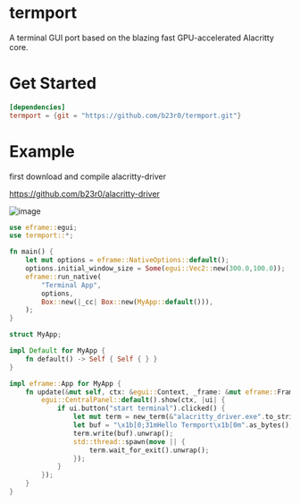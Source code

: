 # termport
A terminal GUI port based on the blazing fast GPU-accelerated Alacritty core.

# Get Started

```toml
[dependencies]
termport = {git = "https://github.com/b23r0/termport.git"}
```

# Example

first download and compile alacritty-driver

https://github.com/b23r0/alacritty-driver

![image]( https://github.com/b23r0/termport/blob/main/example/egui_example/termport_egui.gif)

```rs
use eframe::egui;
use termport::*;

fn main() {
    let mut options = eframe::NativeOptions::default();
    options.initial_window_size = Some(egui::Vec2::new(300.0,100.0));
    eframe::run_native(
        "Terminal App",
        options,
        Box::new(|_cc| Box::new(MyApp::default())),
    );
}

struct MyApp;

impl Default for MyApp {
    fn default() -> Self { Self { } }
}

impl eframe::App for MyApp {
    fn update(&mut self, ctx: &egui::Context, _frame: &mut eframe::Frame) {
        egui::CentralPanel::default().show(ctx, |ui| {
            if ui.button("start terminal").clicked() {
                let mut term = new_term(&"alacritty_driver.exe".to_string()).unwrap();
                let buf = "\x1b[0;31mHello Termport\x1b[0m".as_bytes();
                term.write(buf).unwrap();
                std::thread::spawn(move || {
                    term.wait_for_exit().unwrap();
                });
            }
        });
    }
}
```
